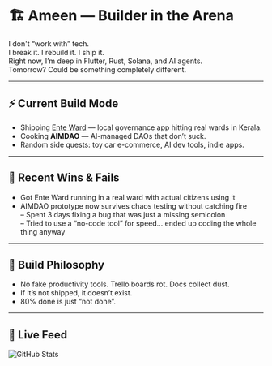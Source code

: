 # 🏗️ Ameen — Builder in the Arena

I don't “work with” tech.  
I break it. I rebuild it. I ship it.  
Right now, I’m deep in Flutter, Rust, Solana, and AI agents.  
Tomorrow? Could be something completely different.

---

## ⚡ Current Build Mode
- Shipping [Ente Ward](https://github.com/...) — local governance app hitting real wards in Kerala.
- Cooking **AIMDAO** — AI-managed DAOs that don’t suck.
- Random side quests: toy car e-commerce, AI dev tools, indie apps.

---

## 🎢 Recent Wins & Fails
+ Got Ente Ward running in a real ward with actual citizens using it  
+ AIMDAO prototype now survives chaos testing without catching fire  
– Spent 3 days fixing a bug that was just a missing semicolon  
– Tried to use a “no-code tool” for speed… ended up coding the whole thing anyway

---

## 🖤 Build Philosophy
- No fake productivity tools. Trello boards rot. Docs collect dust.  
- If it’s not shipped, it doesn’t exist.  
- 80% done is just “not done”.

---

## 📡 Live Feed
![GitHub Stats](https://github-readme-streak-stats.herokuapp.com/?user=muhd-ameen&theme=dark&hide_border=true)
